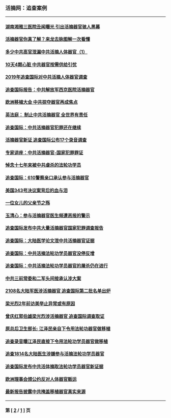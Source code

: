 ### 活摘网：追查案例
---
#### [湖南湘雅三医院丑闻曝光 引出活摘器官骇人黑幕](../../pages/nf5880/n14051847.md?08160430) 
#### [活摘器官你真了解？来龙去脉图解一次看懂](../../pages/nf5880/n13013820.md?08160430) 
#### [多少中共高官泄漏中共活摘人体器官（1）](../../pages/nf5880/n12671234.md?08160430) 
#### [10天4颗心脏 中共器官按需供给引忧](../../pages/nf5880/n12326366.md?08160430) 
#### [2019年追查国际对中共活摘人体器官调查](../../pages/nf5880/n11917733.md?08160430) 
#### [追查国际报告：中共解放军西京医院活摘器官](../../pages/nf5880/n11838359.md?08160430) 
#### [欧洲移植大会 中共掠夺器官再成焦点](../../pages/nf5880/n11538883.md?08160430) 
#### [英法庭： 制止中共活摘器官 全世界有责任](../../pages/nf5880/n11330691.md?08160430) 
#### [追查国际：中共活摘器官犯罪还在继续](../../pages/nf5880/n11218301.md?08160430) 
#### [活摘器官新证 追查国际公布17个录音调查](../../pages/nf5880/n10897744.md?08160430) 
#### [专家讲座：中共活摘器官-国家犯罪罪证](../../pages/nf5880/n8828153.md?08160430) 
#### [悼念十七年来被中共虐杀的法轮功学员](../../pages/nf5880/n8124823.md?08160430) 
#### [追查国际：610警察亲口承认参与活摘器官](../../pages/nf5880/n8109067.md?08160430) 
#### [美国343号决议案背后的血与泪](../../pages/nf5880/n8020684.md?08160430) 
#### [一位女儿的父亲节之殇](../../pages/nf5880/n8014122.md?08160430) 
#### [玉清心：参与活摘器官医生频遭恶报的警示](../../pages/nf5880/n4637546.md?08160430) 
#### [追查国际发布中共大量活摘器官国家犯罪调查报告](../../pages/nf5880/n4613428.md?08160430) 
#### [追查国际：大陆医学论文泄中共活摘器官证据](../../pages/nf5880/n4608794.md?08160430) 
#### [追查国际：中共活摘法轮功学员器官没停反增](../../pages/nf5880/n4584075.md?08160430) 
#### [追查国际：中共活摘法轮功学员器官的屠杀仍在进行](../../pages/nf5880/n4299154.md?08160430) 
#### [中共三前常委和二军头间接承认涉大案](../../pages/nf5880/n4286244.md?08160430) 
#### [2108名大陆军医涉活摘器官 追查国际第二批名单出炉](../../pages/nf5880/n4284769.md?08160430) 
#### [梁光烈2年前访美举止异常或有原因](../../pages/nf5880/n4279686.md?08160430) 
#### [曾庆红郭伯雄梁光烈涉活摘器官 追查国际调查取证](../../pages/nf5880/n4278462.md?08160430) 
#### [原总后卫生部长: 江泽民亲自下令用法轮功器官做移植](../../pages/nf5880/n4263864.md?08160430) 
#### [追查录音曝江泽民直接下令用法轮功学员器官做移植](../../pages/nf5880/n4261268.md?08160430) 
#### [追查1814名大陆医生涉嫌参与活摘法轮功学员器官](../../pages/nf5880/n4259055.md?08160430) 
#### [追查国际发布中共活体摘取法轮功学员器官新证据](../../pages/nf5880/n4258255.md?08160430) 
#### [欧洲理事会颁公约反对人体器官贩运](../../pages/nf5880/n4206955.md?08160430) 
#### [最新报告披露中共掩盖移植器官真实来源](../../pages/nf5880/n4140084.md?08160430) 

---
#### 第 [ [2](./2.md?08160430) / [1](./1.md?08160430) ] 页
